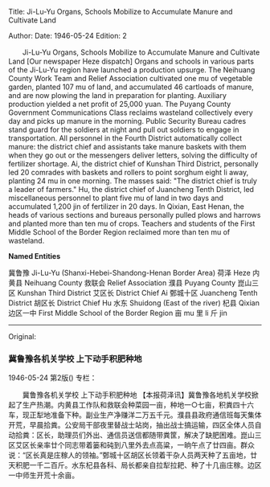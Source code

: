 Title: Ji-Lu-Yu Organs, Schools Mobilize to Accumulate Manure and Cultivate Land

Author: 
Date: 1946-05-24
Edition: 2

　　Ji-Lu-Yu Organs, Schools Mobilize to Accumulate Manure and Cultivate Land
    [Our newspaper Heze dispatch] Organs and schools in various parts of the Ji-Lu-Yu region have launched a production upsurge. The Neihuang County Work Team and Relief Association cultivated one mu of vegetable garden, planted 107 mu of land, and accumulated 46 cartloads of manure, and are now plowing the land in preparation for planting. Auxiliary production yielded a net profit of 25,000 yuan. The Puyang County Government Communications Class reclaims wasteland collectively every day and picks up manure in the morning. Public Security Bureau cadres stand guard for the soldiers at night and pull out soldiers to engage in transportation. All personnel in the Fourth District automatically collect manure: the district chief and assistants take manure baskets with them when they go out or the messengers deliver letters, solving the difficulty of fertilizer shortage. Ai, the district chief of Kunshan Third District, personally led 20 comrades with baskets and rollers to point sorghum eight li away, planting 24 mu in one morning. The masses said: "The district chief is truly a leader of farmers." Hu, the district chief of Juancheng Tenth District, led miscellaneous personnel to plant five mu of land in two days and accumulated 1,200 jin of fertilizer in 20 days. In Qixian, East Henan, the heads of various sections and bureaus personally pulled plows and harrows and planted more than ten mu of crops. Teachers and students of the First Middle School of the Border Region reclaimed more than ten mu of wasteland.


**Named Entities**


冀鲁豫	Ji-Lu-Yu (Shanxi-Hebei-Shandong-Henan Border Area)
荷泽	Heze
内黄县	Neihuang County
救联会	Relief Association
濮县	Puyang County
崑山三区	Kunshan Third District
艾区长	District Chief Ai
鄄城十区	Juancheng Tenth District
胡区长	District Chief Hu
水东	Shuidong (East of the river)
杞县	Qixian
边区一中	First Middle School of the Border Region
亩	mu
里	li
斤	jin



<hr /> 

Original: 


### 冀鲁豫各机关学校  上下动手积肥种地

1946-05-24
第2版()
专栏：

　　冀鲁豫各机关学校
    上下动手积肥种地
    【本报荷泽讯】冀鲁豫各地机关学校掀起了生产热潮。内黄县工作队和救联会种菜园一亩，种地一○七亩，积粪四十六车，现正犁地准备下种。副业生产净赚洋二万五千元。濮县县政府通信班每天集体开荒，早晨拾粪。公安局干部夜里替战士站岗，抽出战士搞运输，四区全体人员自动拾粪：区长，助理员们外出、通信员送信都随带粪筐，解决了缺肥困难。崑山三区艾区长亲率廿个同志带着篓和砘到八里外去点高粱，一晌午点了廿四亩。群众说：“区长真是庄稼人的领袖。”鄄城十区胡区长领着干杂人员两天种了五亩地，廿天积肥一千二百斤。水东杞县各科、局长都亲自拉犁拉耙、种了十几亩庄稼。边区一中师生开荒十余亩。
